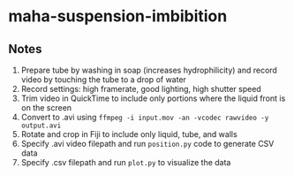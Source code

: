 # maha-suspension-imbibition

## Notes
1. Prepare tube by washing in soap (increases hydrophilicity) and record video by touching the tube to a drop of water
2. Record settings: high framerate, good lighting, high shutter speed
3. Trim video in QuickTime to include only portions where the liquid front is on the screen
4. Convert to .avi using `ffmpeg -i input.mov -an -vcodec rawvideo -y output.avi`
5. Rotate and crop in Fiji to include only liquid, tube, and walls
6. Specify .avi video filepath and run `position.py` code to generate CSV data
7. Specify .csv filepath and run `plot.py` to visualize the data